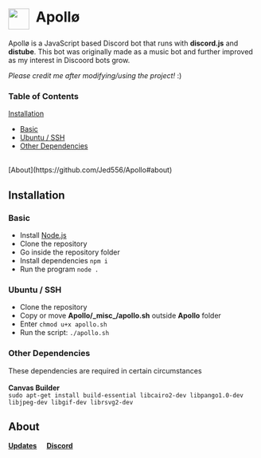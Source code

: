 # <img align="top" src="https://i.imgur.com/jkGzVb8.png" width="42" height="42"/> &nbsp;Apollø <br/>
Apollø is a JavaScript based Discord bot that runs with **discord.js** and **distube**. This bot was originally made as a music bot and further improved as my interest in Discoord bots grow.<br/>

*Please credit me after modifying/using the project!* :)<br/>

### Table of Contents
[Installation](https://github.com/Jed556/Apollo#installation)<br/>
- [Basic](https://github.com/Jed556/Apollo#basic)
- [Ubuntu / SSH](https://github.com/Jed556/Apollo#ubuntu--ssh)
- [Other Dependencies](https://github.com/Jed556/Apollo#other-dependencies)
<br/>
[About](https://github.com/Jed556/Apollo#about)<br/>

## Installation
### Basic
- Install [Node.js](https://nodejs.org/en/)
- Clone the repository
- Go inside the repository folder
- Install dependencies `npm i`
- Run the program `node .`

### Ubuntu / SSH
- Clone the repository
- Copy or move **Apollo/\_misc\_/apollo.sh** outside **Apollo** folder
- Enter `chmod u+x apollo.sh`
- Run the script: `./apollo.sh`

### Other Dependencies
These dependencies are required in certain circumstances<br/>
<br/>
**Canvas Builder**<br>
`sudo apt-get install build-essential libcairo2-dev libpango1.0-dev libjpeg-dev libgif-dev librsvg2-dev`

## About
[**Updates**](https://github.com/users/Jed556/projects/4) &nbsp; &nbsp; [**Discord**](https://discord.gg/5ezrYqutmD)<br/>